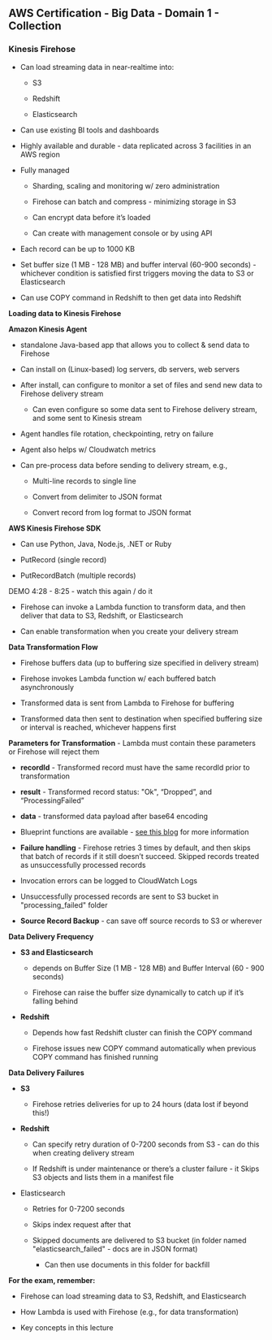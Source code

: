 ## AWS Certification - Big Data - Domain 1 - Collection

### Kinesis Firehose

* Can load streaming data in near-realtime into:

    * S3

    * Redshift

    * Elasticsearch

* Can use existing BI tools and dashboards

* Highly available and durable - data replicated across 3 facilities in an AWS region

* Fully managed

    * Sharding, scaling and monitoring w/ zero administration

    * Firehose can batch and compress - minimizing storage in S3

    * Can encrypt data before it’s loaded

    * Can create with management console or by using API

* Each record can be up to 1000 KB

* Set buffer size (1 MB - 128 MB) and buffer interval (60-900 seconds) - whichever condition is satisfied first triggers moving the data to S3 or Elasticsearch

* Can use COPY command in Redshift to then get data into Redshift

**Loading data to Kinesis Firehose**

**Amazon Kinesis Agent**

* standalone Java-based app that allows you to collect & send data to Firehose

* Can install on (Linux-based) log servers, db servers, web servers

* After install, can configure to monitor a set of files and send new data to Firehose delivery stream

    * Can even configure so some data sent to Firehose delivery stream, and some sent to Kinesis stream

* Agent handles file rotation, checkpointing, retry on failure

* Agent also helps w/ Cloudwatch metrics

* Can pre-process data before sending to delivery stream, e.g., 

    * Multi-line records to single line

    * Convert from delimiter to JSON format

    * Convert record from log format to JSON format

**AWS Kinesis Firehose SDK**

* Can use Python, Java, Node.js, .NET or Ruby

* PutRecord (single record)

* PutRecordBatch (multiple records)

DEMO 4:28 - 8:25 - watch this again / do it

* Firehose can invoke a Lambda function to transform data, and then deliver that data to S3, Redshift, or Elasticsearch

* Can enable transformation when you create your delivery stream	

**Data Transformation Flow**

* Firehose buffers data (up to buffering size specified in delivery stream)

* Firehose invokes Lambda function w/ each buffered batch asynchronously

* Transformed data is sent from Lambda to Firehose for buffering

* Transformed data then sent to destination when specified buffering size or interval is reached, whichever happens first

**Parameters for Transformation** - Lambda must contain these parameters or Firehose will reject them

* **recordId** - Transformed record must have the same recordId prior to transformation

* **result** - Transformed record status: "Ok", “Dropped”, and “ProcessingFailed”

* **data** - transformed data payload after base64 encoding

* Blueprint functions are available - [see this blog](https://aws.amazon.com/blogs/compute/amazon-kinesis-firehose-data-transformation-with-aws-lambda/) for more information

* **Failure handling** - Firehose retries 3 times by default, and then skips that batch of records if it still doesn’t succeed.  Skipped records treated as unsuccessfully processed records

* Invocation errors can be logged to CloudWatch Logs

* Unsuccessfully processed records are sent to S3 bucket in "processing_failed" folder

* **Source Record Backup** - can save off source records to S3 or wherever

**Data Delivery Frequency**

* **S3 and Elasticsearch**

    * depends on Buffer Size (1 MB - 128 MB) and Buffer Interval (60 - 900 seconds)

    * Firehose can raise the buffer size dynamically to catch up if it’s falling behind

* **Redshift**

    * Depends how fast Redshift cluster can finish the COPY command

    * Firehose issues new COPY command automatically when previous COPY command has finished running

**Data Delivery Failures**

* **S3**

    * Firehose retries deliveries for up to 24 hours (data lost if beyond this!)

* **Redshift**

    * Can specify retry duration of 0-7200 seconds from S3 - can do this when creating delivery stream

    * If Redshift is under maintenance or there’s a cluster failure - it Skips S3 objects and lists them in a manifest file

* Elasticsearch

    * Retries for 0-7200 seconds

    * Skips index request after that

    * Skipped documents are delivered to S3 bucket (in folder named "elasticsearch_failed" - docs are in JSON format)

        * Can then use documents in this folder for backfill

**For the exam, remember:**

* Firehose can load streaming data to S3, Redshift, and Elasticsearch

* How Lambda is used with Firehose (e.g., for data transformation)

* Key concepts in this lecture

